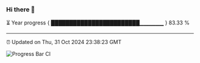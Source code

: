 ### Hi there 👋

⏳ Year progress { ████████████████████████▁▁▁▁▁▁ } 83.33 %

---

⏰ Updated on Thu, 31 Oct 2024 23:38:23 GMT

![Progress Bar CI](https://github.com/IshwaranRudhara/GIT-ACTION/workflows/Progress%20Bar%20CI/badge.svg)
